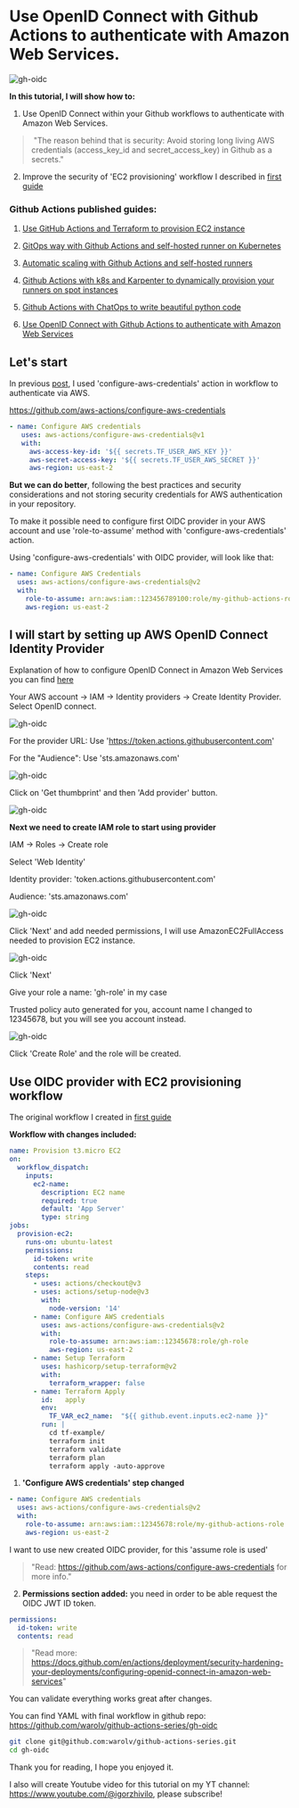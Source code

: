 # Use OpenID Connect with Github Actions to authenticate with Amazon Web Services.

![gh-oidc](images/gh-oidc/0.png)

**In this tutorial, I will show how to:**


1. Use OpenID Connect within your Github workflows to authenticate with Amazon Web Services.

> "The reason behind that is security: Avoid storing long living AWS credentials (access_key_id and secret_access_key) in Github as a secrets."

2. Improve the security of 'EC2 provisioning' workflow I described in [first guide](tf-example.md)



### Github Actions published guides:

1. [Use GitHub Actions and Terraform to provision EC2 instance](tf-example.md)

2. [GitOps way with Github Actions and self-hosted runner on Kubernetes](gitops-selfhosted-runner.md)

3. [Automatic scaling with Github Actions and self-hosted runners](scale-runners.md)

4. [Github Actions with k8s and Karpenter to dynamically provision your runners on spot instances](gh-karpenter-spots.md)

5. [Github Actions with ChatOps to write beautiful python code](gh-chatops.md)

6. [Use OpenID Connect with Github Actions to authenticate with Amazon Web Services](gh-oidc.md)

## Let's start

In previous [post](tf-example.md), I used 'configure-aws-credentials' action in workflow to authenticate via AWS.

https://github.com/aws-actions/configure-aws-credentials

```yaml
- name: Configure AWS credentials
   uses: aws-actions/configure-aws-credentials@v1
   with:
     aws-access-key-id: '${{ secrets.TF_USER_AWS_KEY }}'
     aws-secret-access-key: '${{ secrets.TF_USER_AWS_SECRET }}'
     aws-region: us-east-2
```

**But we can do better**, following the best practices and security considerations and not storing security credentials for AWS authentication in your repository.

To make it possible need to configure first OIDC provider in your AWS account and use 'role-to-assume' method with 'configure-aws-credentials' action.

Using 'configure-aws-credentials' with OIDC provider, will look like that:

```yaml
- name: Configure AWS Credentials
  uses: aws-actions/configure-aws-credentials@v2
  with:
    role-to-assume: arn:aws:iam::123456789100:role/my-github-actions-role
    aws-region: us-east-2
```

## I will start by setting up AWS OpenID Connect Identity Provider

Explanation of how to configure OpenID Connect in Amazon Web Services you can find [here](https://docs.github.com/en/actions/deployment/security-hardening-your-deployments/configuring-openid-connect-in-amazon-web-services)

Your AWS account -> IAM -> Identity providers -> Create Identity Provider. Select OpenID connect.

![gh-oidc](images/gh-oidc/1.png)

For the provider URL: Use 'https://token.actions.githubusercontent.com'

For the "Audience": Use 'sts.amazonaws.com'

![gh-oidc](images/gh-oidc/2.png)

Click on 'Get thumbprint' and then 'Add provider' button.

![gh-oidc](images/gh-oidc/3.png)

**Next we need to create IAM role to start using provider**

IAM -> Roles -> Create role

Select 'Web Identity'

Identity provider: 'token.actions.githubusercontent.com'

Audience: 'sts.amazonaws.com'

![gh-oidc](images/gh-oidc/4.png)

Click 'Next' and add needed permissions, I will use AmazonEC2FullAccess needed to provision EC2 instance.

![gh-oidc](images/gh-oidc/5.png)

Click 'Next'

Give your role a name: 'gh-role' in my case

Trusted policy auto generated for you, account name I changed to 12345678, but you will see you account instead.

![gh-oidc](images/gh-oidc/6.png)

Click 'Create Role' and the role will be created.

## Use OIDC provider with EC2 provisioning workflow

The original workflow I created in [first guide](tf-example.md)

**Workflow with changes included:**

```yaml
name: Provision t3.micro EC2
on:
  workflow_dispatch:
    inputs:
      ec2-name:
        description: EC2 name
        required: true
        default: 'App Server'
        type: string
jobs:
  provision-ec2:
    runs-on: ubuntu-latest
    permissions:
      id-token: write
      contents: read
    steps:
      - uses: actions/checkout@v3
      - uses: actions/setup-node@v3
        with:
          node-version: '14'
      - name: Configure AWS credentials
        uses: aws-actions/configure-aws-credentials@v2
        with:
          role-to-assume: arn:aws:iam::12345678:role/gh-role
          aws-region: us-east-2
      - name: Setup Terraform
        uses: hashicorp/setup-terraform@v2
        with:
          terraform_wrapper: false
      - name: Terraform Apply
        id:   apply
        env:
          TF_VAR_ec2_name:  "${{ github.event.inputs.ec2-name }}"
        run: |
          cd tf-example/
          terraform init
          terraform validate
          terraform plan 
          terraform apply -auto-approve
```

1. **'Configure AWS credentials' step changed**

```yaml
- name: Configure AWS credentials
  uses: aws-actions/configure-aws-credentials@v2
  with:
    role-to-assume: arn:aws:iam::12345678:role/my-github-actions-role
    aws-region: us-east-2
```

I want to use new created OIDC provider, for this 'assume role is used'

> "Read: https://github.com/aws-actions/configure-aws-credentials for more info."

2. **Permissions section added:** you need in order to be able request the OIDC JWT ID token.

```yaml
permissions:
  id-token: write
  contents: read
```

> "Read more: https://docs.github.com/en/actions/deployment/security-hardening-your-deployments/configuring-openid-connect-in-amazon-web-services"

You can validate everything works great after changes.

You can find YAML with final workflow in github repo: https://github.com/warolv/github-actions-series/gh-oidc

```bash
git clone git@github.com:warolv/github-actions-series.git
cd gh-oidc
```

Thank you for reading, I hope you enjoyed it.

I also will create Youtube video for this tutorial on my YT channel: https://www.youtube.com/@igorzhivilo, please subscribe!
